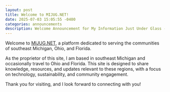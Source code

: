 ```yaml
---
layout: post
title: Welcome to MIJUG.NET!
date: 2025-07-03 15:05:55 -0400
categories: announcements
description: Welcome Announcement for My Information Just Under Glass - MIJUG.NET
---
```


Welcome to [MIJUG.NET](https://www.mijug.net), a platform dedicated to serving the communities of southeast Michigan, Ohio, and Florida.

As the proprietor of this site, I am based in southeast Michigan and occasionally travel to Ohio and Florida. This site is designed to share knowledge, resources, and updates relevant to these regions, with a focus on technology, sustainability, and community engagement.

Thank you for visiting, and I look forward to connecting with you!
